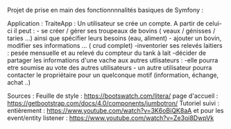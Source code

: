 Projet de prise en main des fonctionnnnalités basiques de Symfony :

Application : TraiteApp : 
    Un utilisateur se crée un compte.
    A partir de celui-ci il peut : 
        - se créer / gérer ses troupeaux de bovins  ( veaux / génisses / taries  ...) ainsi que spécifier leurs besoins (eau, aliment)
        - ajouter un bovin, modifier ses informations ... ( crud complet)
        -inventorier ses relevés laitiers : pesée mensuelle et au relevé du compteur du tank à lait
        -décider de partager les informations d'une vache aux autres utlisateurs :
            -elle pourra etre soumise au vote des autres utilisateurs
            - un autre utilisateur pourra contacter le propriétaire pour un quelconque motif (information, échange, achat ..)

Sources : 
 Feuille de style : https://bootswatch.com/litera/ 
    page d'accueil : https://getbootstrap.com/docs/4.0/components/jumbotron/ 
 Tutoriel suivi : 
    entièrement : 
    https://www.youtube.com/watch?v=3K6oBiQK8aA
    et pour les event/entity listener : 
    https://www.youtube.com/watch?v=Ze3oi8DwpVk

    